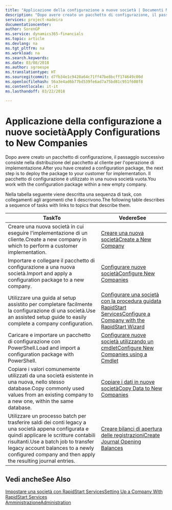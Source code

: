 ```yaml
---
title: "Applicazione della configurazione a nuove società | Documenti Microsoft"
description: "Dopo avere creato un pacchetto di configurazione, il passaggio successivo consiste nella distribuzione del pacchetto al cliente per l'operazione di implementazione. Utilizzare la configurazione con una nuova società vuota."
services: project-madeira
documentationcenter: 
author: SorenGP
ms.service: dynamics365-financials
ms.topic: article
ms.devlang: na
ms.tgt_pltfrm: na
ms.workload: na
ms.search.keywords: 
ms.date: 03/08/2018
ms.author: sgroespe
ms.translationtype: HT
ms.sourcegitcommit: d7fb34e1c9428a64c71ff47be8bcff174649c00d
ms.openlocfilehash: 56a3e4ad6b77bd539fe6ad7a75bd81c951f608f8
ms.contentlocale: it-it
ms.lasthandoff: 03/22/2018

---
```

# <a name="apply-configurations-to-new-companies"></a><span data-ttu-id="cea13-104">Applicazione della configurazione a nuove società</span><span class="sxs-lookup"><span data-stu-id="cea13-104">Apply Configurations to New Companies</span></span>
<span data-ttu-id="cea13-105">Dopo avere creato un pacchetto di configurazione, il passaggio successivo consiste nella distribuzione del pacchetto al cliente per l'operazione di implementazione.</span><span class="sxs-lookup"><span data-stu-id="cea13-105">After you have created a configuration package, the next step is to deploy the package to your customer for implementation.</span></span> <span data-ttu-id="cea13-106">Il pacchetto di configurazione è utilizzato in una nuova società vuota.</span><span class="sxs-lookup"><span data-stu-id="cea13-106">You work with the configuration package within a new empty company.</span></span>  

 <span data-ttu-id="cea13-107">Nella tabella seguente viene descritta una sequenza di task, con collegamenti agli argomenti che li descrivono.</span><span class="sxs-lookup"><span data-stu-id="cea13-107">The following table describes a sequence of tasks with links to topics that describe them.</span></span>

|<span data-ttu-id="cea13-108">**Task**</span><span class="sxs-lookup"><span data-stu-id="cea13-108">**To**</span></span>|<span data-ttu-id="cea13-109">**Vedere**</span><span class="sxs-lookup"><span data-stu-id="cea13-109">**See**</span></span>|  
|------------|-------------|  
|<span data-ttu-id="cea13-110">Creare una nuova società in cui eseguire l'implementazione di un cliente.</span><span class="sxs-lookup"><span data-stu-id="cea13-110">Create a new company in which to perform a customer implementation.</span></span>|[<span data-ttu-id="cea13-111">Creare una nuova società</span><span class="sxs-lookup"><span data-stu-id="cea13-111">Create a New Company</span></span>](admin-how-to-create-a-new-company.md)|  
|<span data-ttu-id="cea13-112">Importare e collegare il pacchetto di configurazione a una nuova società.</span><span class="sxs-lookup"><span data-stu-id="cea13-112">Import and apply a configuration package to a new company.</span></span>|[<span data-ttu-id="cea13-113">Configurare nuove società</span><span class="sxs-lookup"><span data-stu-id="cea13-113">Configure New Companies</span></span>](admin-how-to-configure-new-companies.md)|  
|<span data-ttu-id="cea13-114">Utilizzare una guida al setup assistito per completare facilmente la configurazione di una società.</span><span class="sxs-lookup"><span data-stu-id="cea13-114">Use an assisted setup guide to easily complete a company configuration.</span></span>|[<span data-ttu-id="cea13-115">Configurare una società con la procedura guidata RapidStart Services</span><span class="sxs-lookup"><span data-stu-id="cea13-115">Configure a Company with the RapidStart Wizard</span></span>](admin-how-to-configure-a-company-with-the-rapidstart-wizard.md)|
|<span data-ttu-id="cea13-116">Caricare e importare un pacchetto di configurazione con PowerShell.</span><span class="sxs-lookup"><span data-stu-id="cea13-116">Load and import a configuration package with PowerShell.</span></span>|[<span data-ttu-id="cea13-117">Configurare nuove società utilizzando un cmdlet</span><span class="sxs-lookup"><span data-stu-id="cea13-117">Configure New Companies using a Cmdlet</span></span>](admin-how-to-configure-new-companies-using-a-cmdlet.md)|
|<span data-ttu-id="cea13-118">Copiare i valori comunemente utilizzati da una società esistente in una nuova, nello stesso database.</span><span class="sxs-lookup"><span data-stu-id="cea13-118">Copy commonly used values from an existing company to a new one, within the same database.</span></span>|[<span data-ttu-id="cea13-119">Copiare i dati in nuove società</span><span class="sxs-lookup"><span data-stu-id="cea13-119">Copy Data to New Companies</span></span>](admin-how-to-copy-data-to-new-companies.md)|  
|<span data-ttu-id="cea13-120">Utilizzare un processo batch per trasferire saldi dei conti legacy a una società appena configurata e quindi applicare le scritture contabili risultanti.</span><span class="sxs-lookup"><span data-stu-id="cea13-120">Use a batch job to transfer legacy account balances to a newly configured company and then apply the resulting journal entries.</span></span>|[<span data-ttu-id="cea13-121">Creare bilanci di apertura delle registrazioni</span><span class="sxs-lookup"><span data-stu-id="cea13-121">Create Journal Opening Balances</span></span>](admin-how-to-create-journal-opening-balances.md)|  

## <a name="see-also"></a><span data-ttu-id="cea13-122">Vedi anche</span><span class="sxs-lookup"><span data-stu-id="cea13-122">See Also</span></span>  
[<span data-ttu-id="cea13-123">Impostare una società con RapidStart Services</span><span class="sxs-lookup"><span data-stu-id="cea13-123">Setting Up a Company With RapidStart Services</span></span>](admin-set-up-a-company-with-rapidstart.md)  
[<span data-ttu-id="cea13-124">Amministrazione</span><span class="sxs-lookup"><span data-stu-id="cea13-124">Administration</span></span>](admin-setup-and-administration.md)

